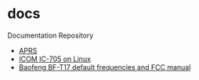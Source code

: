 # docs

Documentation Repository

- [APRS](APRS.md)
- [ICOM IC-705 on Linux](IC-705.md)
- [Baofeng BF-T17 default frequencies and FCC manual](baofeng_bf-t17.md)